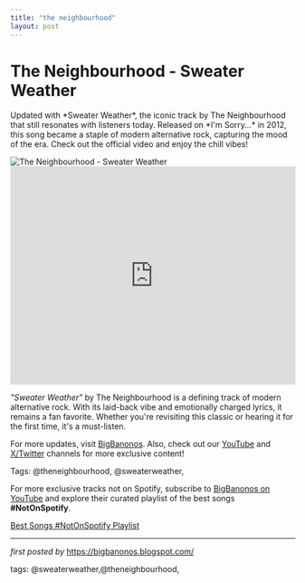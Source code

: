 ```yaml
---
title: "the neighbourhood"
layout: post
---
```

<!-- Title of the Post -->
<h1 >The Neighbourhood - Sweater Weather</h1> <!-- Introductory Text -->
<p >Updated with *Sweater Weather*, the iconic track by The Neighbourhood that still resonates with listeners today. Released on *I'm Sorry...* in 2012, this song became a staple of modern alternative rock, capturing the mood of the era. Check out the official video and enjoy the chill vibes!</p> <!-- Featured Image -->
<div > <img src="https://upload.wikimedia.org/wikipedia/en/6/6c/Sweater_Weather_%28The_Neighborhood_single_cover%29.jpg" alt="The Neighbourhood - Sweater Weather" />
</div> <!-- YouTube Video Embed -->
<div > <iframe width="100%" height="385" src="https://www.youtube.com/embed/GCdwKhTtNNw" title="The Neighbourhood - Sweater Weather (Official Video)" frameborder="0" allow="accelerometer; autoplay; clipboard-write; encrypted-media; gyroscope; picture-in-picture; web-share" referrerpolicy="strict-origin-when-cross-origin" allowfullscreen></iframe>
</div> <!-- Song Information -->
<div > <p><em>"Sweater Weather"</em> by The Neighbourhood is a defining track of modern alternative rock. With its laid-back vibe and emotionally charged lyrics, it remains a fan favorite. Whether you're revisiting this classic or hearing it for the first time, it's a must-listen.</p>
</div> <!-- Footer Links -->
<div > <p>For more updates, visit <a href="https://bigbanonos.blogspot.com/" target="_blank">BigBanonos</a>. Also, check out our <a href="https://www.youtube.com/@BigBanonos" target="_blank">YouTube</a> and <a href="https://x.com/bigbanonos" target="_blank">X/Twitter</a> channels for more exclusive content!</p>
</div> <!-- Tags -->
<p >Tags: @theneighbourhood, @sweaterweather,</p>


<!--Subscribe and Playlist Links-->
<div>
    <p>For more exclusive tracks not on Spotify, subscribe to <a href="https://www.youtube.com/@BigBanonos" target="_blank">BigBanonos on YouTube</a> and explore their curated playlist of the best songs <strong>#NotOnSpotify</strong>.</p>
    <p><a href="https://www.youtube.com/playlist?list=PLtuNtuTatqI0kFahUCbtbfenC_ET5O_tr" target="_blank">Best Songs #NotOnSpotify Playlist<br /></a></p></div>

<hr />

<p><em>first posted by</em> <a href="https://bigbanonos.blogspot.com/" rel="noopener" target="_new">https://bigbanonos.blogspot.com/</a></p>

<p>tags: @sweaterweather,@theneighbourhood,</p>
